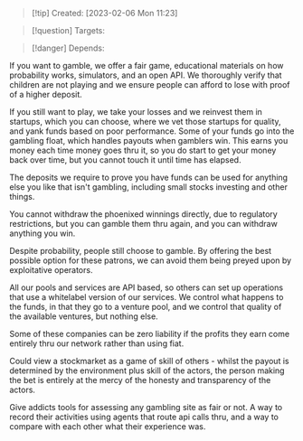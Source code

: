 
>[!tip] Created: [2023-02-06 Mon 11:23]

>[!question] Targets: 

>[!danger] Depends: 

If you want to gamble, we offer a fair game, educational materials on how probability works, simulators, and an open API.  We thoroughly verify that children are not playing and we ensure people can afford to lose with proof of a higher deposit.

If you still want to play, we take your losses and we reinvest them in startups, which you can choose, where we vet those startups for quality, and yank funds based on poor performance.  Some of your funds go into the gambling float, which handles payouts when gamblers win.  This earns you money each time money goes thru it, so you do start to get your money back over time, but you cannot touch it until time has elapsed.

The deposits we require to prove you have funds can be used for anything else you like that isn't gambling, including small stocks investing and other things.

You cannot withdraw the phoenixed winnings directly, due to regulatory restrictions, but you can gamble them thru again, and you can withdraw anything you win.

Despite probability, people still choose to gamble.  By offering the best possible option for these patrons, we can avoid them being preyed upon by exploitative operators.

All our pools and services are API based, so others can set up operations that use a whitelabel version of our services.  We control what happens to the funds, in that they go to a venture pool, and we control that quality of the available ventures, but nothing else.

Some of these companies can be zero liability if the profits they earn come entirely thru our network rather than using fiat.  

Could view a stockmarket as a game of skill of others - whilst the payout is determined by the environment plus skill of the actors, the person making the bet is entirely at the mercy of the honesty and transparency of the actors.

Give addicts tools for assessing any gambling site as fair or not.  A way to record their activities using agents that route api calls thru, and a way to compare with each other what their experience was.